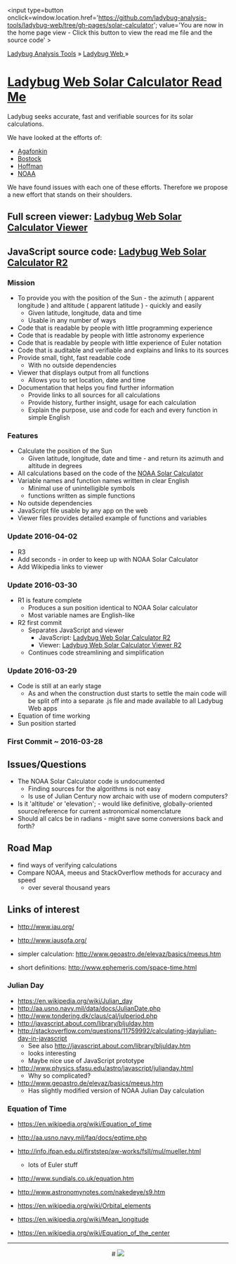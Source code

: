 ﻿<span style=display:none; >[You are now in a GitHub source code view - click this link to view the home page]( http://ladybug-analysis-tools.github.io/ladybug-web/#solar-calculator/readme.md "View file as a web page." ) </span>
<input type=button onclick=window.location.href='https://github.com/ladybug-analysis-tools/ladybug-web/tree/gh-pages/solar-calculator'; 
value='You are now in the home page view - Click this button to view the read me file and the source code' >

[Ladybug Analysis Tools]( http://ladybug-analysis-tools.github.io/ ) » [Ladybug Web ]( http://ladybug-analysis-tools.github.io/ladybug-web/ ) »

[Ladybug Web Solar Calculator Read Me]( #solar-calculator/readme.md )
===

Ladybug seeks accurate, fast and verifiable sources for its solar calculations.

We have looked at the efforts of:  

* [Agafonkin]( http://ladybug-analysis-tools.github.io/ladybug-web/index.html#suncalc-sandbox/readme.md )
* [Bostock]( http://ladybug-analysis-tools.github.io/ladybug-web/index.html#bostock-sandbox/readme.md )
* [Hoffman]( http://ladybug-analysis-tools.github.io/ladybug-web/sonnenverlauf/sonnenverlauf-test-r1.html )
* [NOAA]( http://ladybug-analysis-tools.github.io/ladybug-web/index.html#noaa-sandbox/readme.md )

We have found issues with each one of these efforts.
Therefore we propose a new effort that stands on their shoulders.

## Full screen viewer: [Ladybug Web Solar Calculator Viewer ]( http://ladybug-analysis-tools.github.io/ladybug-web/solar-calculator/index.html )


## JavaScript source code: [Ladybug Web Solar Calculator R2](  http://ladybug-analysis-tools.github.io/ladybug-web/solar-calculator/ladybug-web-solar-calculator-r2.js )


### Mission

* To provide you with the position of the Sun - the azimuth ( apparent longitude ) and altitude ( apparent latitude ) -  quickly and easily
	* Given latitude, longitude, data and time
	* Usable in any number of ways
* Code that is readable by people with little programming experience
* Code that is readable by people with little astronomy experience
* Code that is readable by people with little experience of Euler notation
* Code that is auditable and verifiable and explains and links to its sources
* Provide small, tight, fast readable code
	* With no outside dependencies
* Viewer that displays output from all functions
	* Allows you to set location, date and time
* Documentation that helps you find further information
	* Provide links to all sources for all calculations
	* Provide history, further insight, usage for each calculation
	* Explain the purpose, use and code for each and every function in simple English

### Features

* Calculate the position of the Sun
	* Given latitude, longitude, date and time - and return its azimuth and altitude in degrees
* All calculations based on the code of the [NOAA Solar Calculator]( http://www.esrl.noaa.gov/gmd/grad/solcalc/index.html )
* Variable names and function names written in clear English
	* Minimal use of unintelligible symbols
	* functions written as simple functions
* No outside dependencies
* JavaScript file usable by any app on the web
* Viewer files provides detailed example of functions and variables


### Update 2016-04-02

* R3
* Add seconds - in order to keep up with NOAA Solar Calculator
* Add Wikipedia links to viewer

### Update 2016-03-30

* R1 is feature complete
	* Produces a sun position identical to NOAA Solar calculator
	* Most variable names are English-like
* R2 first commit
	* Separates JavaScript and viewer
		* JavaScript: [Ladybug Web Solar Calculator R2](  http://ladybug-analysis-tools.github.io/ladybug-web/solar-calculator/ladybug-web-solar-calculator-r2.js )
		* Viewer: [Ladybug Web Solar Calculator Viewer R2](  http://ladybug-analysis-tools.github.io/ladybug-web/solar-calculator/ladybug-web-solar-calculator-viewer-r2.html )
	* Continues code streamlining and simplification


### Update 2016-03-29

* Code is still at an early stage
	* As and when the construction dust starts to settle the main code will be split off into a separate .js file and made available to all Ladybug Web apps
* Equation of time working
* Sun position started

### First Commit ~ 2016-03-28


## Issues/Questions

* The NOAA Solar Calculator code is undocumented
	* Finding sources for the algorithms is not easy
	* Is use of Julian Century now archaic with use of modern computers?
* Is it 'altitude' or 'elevation'; - would like definitive, globally-oriented source/reference for current astronomical nomenclature
* Should all calcs be in radians - might save some conversions back and forth?


## Road Map

* find ways of verifying calculations
* Compare NOAA, meeus and StackOverflow methods for accuracy and speed
	* over several thousand years


## Links of interest

* http://www.iau.org/
* http://www.iausofa.org/

* simpler calculation: http://www.geoastro.de/elevaz/basics/meeus.htm
* short definitions: http://www.ephemeris.com/space-time.html


### Julian Day

* https://en.wikipedia.org/wiki/Julian_day
* http://aa.usno.navy.mil/data/docs/JulianDate.php
* http://www.tondering.dk/claus/cal/julperiod.php
* http://javascript.about.com/library/bljulday.htm
* http://stackoverflow.com/questions/11759992/calculating-jdayjulian-day-in-javascript
	* See also http://javascript.about.com/library/bljulday.htm
	* looks interesting
	* Maybe nice use of JavaScript prototype
* http://www.physics.sfasu.edu/astro/javascript/julianday.html
	* Why so complicated?
* http://www.geoastro.de/elevaz/basics/meeus.htm
	* Has slightly modified version of NOAA Julian Day calculation



### Equation of Time

* https://en.wikipedia.org/wiki/Equation_of_time
* http://aa.usno.navy.mil/faq/docs/eqtime.php
* http://info.ifpan.edu.pl/firststep/aw-works/fsII/mul/mueller.html
	* lots of Euler stuff
* http://www.sundials.co.uk/equation.htm
* http://www.astronomynotes.com/nakedeye/s9.htm


* https://en.wikipedia.org/wiki/Orbital_elements
* https://en.wikipedia.org/wiki/Mean_longitude
* https://en.wikipedia.org/wiki/Equation_of_the_center

***

<center>
# <a href=javascript:window.scrollTo(0,0); style=text-decoration:none; ><img src="https://assets-cdn.github.com/images/icons/emoji/unicode/1f41e.png?v6" ></a>
</center>